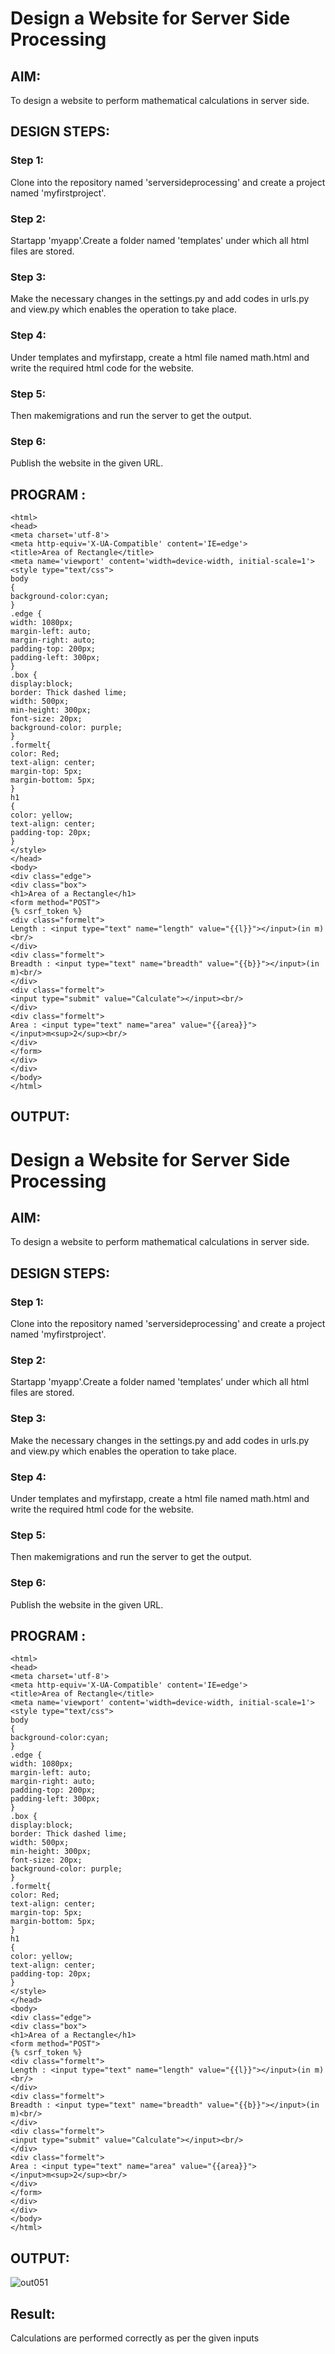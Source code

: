 # Design a Website for Server Side Processing

## AIM:
To design a website to perform mathematical calculations in server side.

## DESIGN STEPS:

### Step 1:
Clone into the repository named 'serversideprocessing' and create a project named 'myfirstproject'.

### Step 2:
Startapp 'myapp'.Create a folder named 'templates' under which all html files are stored.

### Step 3:
Make the necessary changes in the settings.py and add codes in urls.py and view.py which enables the operation to take place.

### Step 4:
Under templates and myfirstapp, create a html file named math.html and write the required html code for the website.

### Step 5:
Then makemigrations and run the server to get the output.

### Step 6:
Publish the website in the given URL.

## PROGRAM :
```
<html>
<head>
<meta charset='utf-8'>
<meta http-equiv='X-UA-Compatible' content='IE=edge'>
<title>Area of Rectangle</title>
<meta name='viewport' content='width=device-width, initial-scale=1'>
<style type="text/css">
body 
{
background-color:cyan;
}
.edge {
width: 1080px;
margin-left: auto;
margin-right: auto;
padding-top: 200px;
padding-left: 300px;
}
.box {
display:block;
border: Thick dashed lime;
width: 500px;
min-height: 300px;
font-size: 20px;
background-color: purple;
}
.formelt{
color: Red;
text-align: center;
margin-top: 5px;
margin-bottom: 5px;
}
h1
{
color: yellow;
text-align: center;
padding-top: 20px;
}
</style>
</head>
<body>
<div class="edge">
<div class="box">
<h1>Area of a Rectangle</h1>
<form method="POST">
{% csrf_token %}
<div class="formelt">
Length : <input type="text" name="length" value="{{l}}"></input>(in m)<br/>
</div>
<div class="formelt">
Breadth : <input type="text" name="breadth" value="{{b}}"></input>(in m)<br/>
</div>
<div class="formelt">
<input type="submit" value="Calculate"></input><br/>
</div>
<div class="formelt">
Area : <input type="text" name="area" value="{{area}}"></input>m<sup>2</sup><br/>
</div>
</form>
</div>
</div>
</body>
</html>
```

## OUTPUT:

# Design a Website for Server Side Processing

## AIM:
To design a website to perform mathematical calculations in server side.

## DESIGN STEPS:

### Step 1:
Clone into the repository named 'serversideprocessing' and create a project named 'myfirstproject'.

### Step 2:
Startapp 'myapp'.Create a folder named 'templates' under which all html files are stored.

### Step 3:
Make the necessary changes in the settings.py and add codes in urls.py and view.py which enables the operation to take place.

### Step 4:
Under templates and myfirstapp, create a html file named math.html and write the required html code for the website.

### Step 5:
Then makemigrations and run the server to get the output.

### Step 6:
Publish the website in the given URL.

## PROGRAM :
```
<html>
<head>
<meta charset='utf-8'>
<meta http-equiv='X-UA-Compatible' content='IE=edge'>
<title>Area of Rectangle</title>
<meta name='viewport' content='width=device-width, initial-scale=1'>
<style type="text/css">
body 
{
background-color:cyan;
}
.edge {
width: 1080px;
margin-left: auto;
margin-right: auto;
padding-top: 200px;
padding-left: 300px;
}
.box {
display:block;
border: Thick dashed lime;
width: 500px;
min-height: 300px;
font-size: 20px;
background-color: purple;
}
.formelt{
color: Red;
text-align: center;
margin-top: 5px;
margin-bottom: 5px;
}
h1
{
color: yellow;
text-align: center;
padding-top: 20px;
}
</style>
</head>
<body>
<div class="edge">
<div class="box">
<h1>Area of a Rectangle</h1>
<form method="POST">
{% csrf_token %}
<div class="formelt">
Length : <input type="text" name="length" value="{{l}}"></input>(in m)<br/>
</div>
<div class="formelt">
Breadth : <input type="text" name="breadth" value="{{b}}"></input>(in m)<br/>
</div>
<div class="formelt">
<input type="submit" value="Calculate"></input><br/>
</div>
<div class="formelt">
Area : <input type="text" name="area" value="{{area}}"></input>m<sup>2</sup><br/>
</div>
</form>
</div>
</div>
</body>
</html>
```

## OUTPUT:

![out051](https://github.com/swathidd/serversideprocessing/assets/121300272/a54dcc9a-b084-43a5-a5f0-7d3e4d212177)


## Result:
Calculations are performed correctly as per the given inputs

